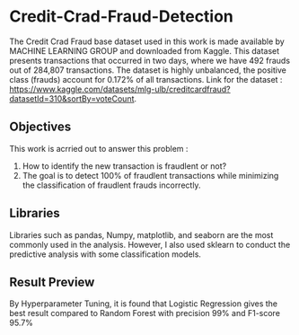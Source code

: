 # Credit-Crad-Fraud-Detection

The Credit Crad Fraud base dataset used in this work is made available by MACHINE LEARNING GROUP and downloaded from Kaggle. This dataset presents transactions that occurred in two days, where we have 492 frauds out of 284,807 transactions. The dataset is highly unbalanced, the positive class (frauds) account for 0.172% of all transactions. Link for the dataset : https://www.kaggle.com/datasets/mlg-ulb/creditcardfraud?datasetId=310&sortBy=voteCount. 

## Objectives
This work is acrried out to answer this problem :
1. How to identify the new transaction is fraudlent or not?
2. The goal is to detect 100% of fraudlent transactions while minimizing the classification of fraudlent frauds incorrectly.

## Libraries
Libraries such as pandas, Numpy, matplotlib, and seaborn are the most commonly used in the analysis. However, I also used sklearn to conduct the predictive analysis with some classification models.

## Result Preview 
By Hyperparameter Tuning, it is found that Logistic Regression gives the best result compared to Random Forest with precision 99% and F1-score 95.7%


